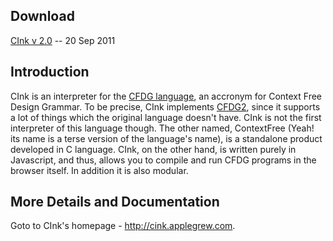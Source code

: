 Download
--------

[CInk v 2.0][dl] -- 20 Sep 2011

[dl]: http://cink.applegrew.com/downloadNApiRef.html

Introduction
------------

CInk is an interpreter for the [CFDG language][cfdg], an accronym for Context Free Design Grammar. To be precise, CInk implements [CFDG2][cfdg2], since it supports a lot of things which the original language doesn't have. CInk is not the first interpreter of this language though. The other named, ContextFree (Yeah! its name is a terse version of the language's name), is a standalone product developed in C language. CInk, on the other hand, is written purely in Javascript, and thus, allows you to compile and run CFDG programs in the browser itself. In addition it is also modular.

[cfdg]: http://korsh.com/cfdg/
[cfdg2]: http://cink.applegrew.com/learnCFDG2.html

More Details and Documentation
------------------------------

Goto to CInk's homepage - http://cink.applegrew.com.
